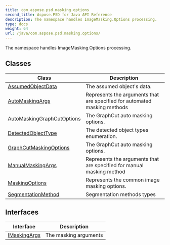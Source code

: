 ```yaml
---
title: com.aspose.psd.masking.options
second_title: Aspose.PSD for Java API Reference
description: The namespace handles ImageMasking.Options processing.
type: docs
weight: 64
url: /java/com.aspose.psd.masking.options/
---
```



The namespace handles ImageMasking.Options processing.


## Classes

| Class | Description |
| --- | --- |
| [AssumedObjectData](../com.aspose.psd.masking.options/assumedobjectdata) | The assumed object's data. |
| [AutoMaskingArgs](../com.aspose.psd.masking.options/automaskingargs) | Represents the arguments that are specified for automated masking methods |
| [AutoMaskingGraphCutOptions](../com.aspose.psd.masking.options/automaskinggraphcutoptions) | The GraphCut auto masking options. |
| [DetectedObjectType](../com.aspose.psd.masking.options/detectedobjecttype) | The detected object types enumeration. |
| [GraphCutMaskingOptions](../com.aspose.psd.masking.options/graphcutmaskingoptions) | The GraphCut auto masking options. |
| [ManualMaskingArgs](../com.aspose.psd.masking.options/manualmaskingargs) | Represents the arguments that are specified for manual masking method |
| [MaskingOptions](../com.aspose.psd.masking.options/maskingoptions) | Represents the common image masking options. |
| [SegmentationMethod](../com.aspose.psd.masking.options/segmentationmethod) | Segmentation methods types |

## Interfaces

| Interface | Description |
| --- | --- |
| [IMaskingArgs](../com.aspose.psd.masking.options/imaskingargs) | The masking arguments |
